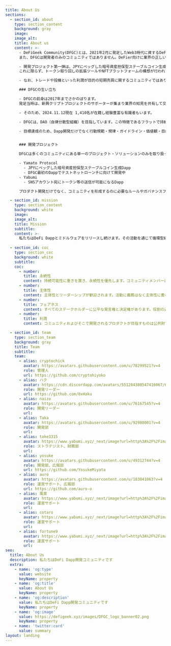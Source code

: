 ```yaml
---
title: About Us
sections:
  - section_id: about
    type: section_content
    background: gray
    image: 
    image_alt: 
    title: About us
    content: >-
      - DeFiGeek Community(DFGC)とは、2021年2月に発足したWeb3時代に資するDeFi Dappとミドルウェアを開発するオープンコミュニティです。
      また、DFGCは開発者のみのコミュニティではありません。DeFier向けに業界の正しい認識の共有をする集会所のように育っていきたく、これらに関心があるメンバーも歓迎しています。  

      - 開発プロジェクト第一弾は、JPYにペッグした暗号資産担保型ステーブルコイン生成Dappの Yamato Protocol です。
      これに限らず、トークン取り回しの拡張ツールやNFTプラットフォームの構想が行われています。  詳しくは[プロダクトページ](/product)をご覧ください。  

      - なお、トレードや投機といった利潤が目的の短期売買に関するコミュニティではありませんのでご注意ください。

      ### DFGCの生い立ち

      - DFGCの前身は2017年までさかのぼります。
      発足当時は、新興クリプトプロジェクトのサポーターが集まり業界の知見を共有して交流するコミュニティでした。そこから4年以上経過しクリプト業界は大きく発展。もっと広範にDeFiを中心とした開発コミュニティに変革させることになりリブランドを実施し現在に至ります。  

      - そのため、2024.11.12現在 1,410名が在籍し経験豊富な有識者もいます。  

      - DFGCは、DAO（自律分散型組織）を目指しています。この特徴であるフラットで持続可能な集団となるべく、役割分担とその流動性を高め、権限を排除する努力を行っており、各メンバーの主体性とリーダーシップを歓迎しています。  

      - 目標達成のため、Dapp開発だけでなく行動規範・規律・ガイドライン・価値観・目的などの明文化にも取り組み、日本語圏で最も活発なコミュニティとして、web3.0ミドルウェアとツールの開発を軸に据え、価値ある存在を目指しています。


      ### 開発プロジェクト

      DFGCは多くのコミュニティにある単一のプロジェクト・ソリューションのみを取り扱っているわけではありません。Web3時代実現に必要であろう[プロダクト](/product)について経験豊富なメンバーと共に常に模索し、プロジェクトを立上げ開発を進めています。

      - Yamato Protocol
        - JPYにペッグした暗号資産担保型ステーブルコイン生成Dapp
        - DFGC最初のDappでテストネットローンチに向けて開発中
      - Yabumi
        - SNSアカウント宛にトークン等の送信が可能になるDapp

      プロダクト開発だけでなく、コミュニティを形成するのに必要なルールやガバナンスフローといった事項にも日々取り組んでいます。

  - section_id: mission
    type: section_content
    background: white
    image: 
    image_alt: 
    title: Mission
    subtitle: 
    content: >-
      私たちはDeFi Dappとミドルウェアをリリースし続けます。その活動を通じて循環型経済を拡大し、Webとリアルの経済的導線を拡大することで、個人の経済活動の自由を拡張します。私たちコミュニティがDAOの象徴となるよう、あらゆる活動において、権限、権利、特権を可能な限り排除しまたは分散させます。
      
  - section_id: coc
    type: section_coc
    background: white
    subtitle: 
    coc:
      - number: 
        title: 永続性
        content: 持続可能性に重きを置き、永続性を優先します。コミュニティメンバーは匿名性とプライバシーが保たれます。
      - number: 
        title: 主体性
        content: 主体性とリーダーシップが歓迎されます。活動に義務はなく主体性に委ねられます。成果主義が評価の基本であり、実績によってのみ評価されます。
      - number: 
        title: フェアネス
        content: すべてのステークホルダーに公平な発言権と決定権があります。役割の違いはあれども立場に上下や優劣はありません。コミュニティ活動に物理的、地理的制約はなく、国籍、性別、年齢に制約はありません。
      - number: 
        title: 利潤
        content: コミュニティおよびそこで開発されるプロダクトが目指すものは公共財です。それらの持続可能性に必要な最低限の利潤のみを追求できます。

  - section_id: team
    type: section_team
    background: gray
    title: Team
    subtitle: 
    team:
      - alias: cryptochick
        avatar: https://avatars.githubusercontent.com/u/78299521?v=4
        role: 管理人
        url: https://github.com/cryptohiyoko
      - alias: ハク
        avatar: https://cdn.discordapp.com/avatars/551284380547416067/61df30752ba58a549fec0429313736bf.png?size=240
        role: 開発リーダー
        url: https://github.com/0xHaku
      - alias: naizo
        avatar: https://avatars.githubusercontent.com/u/76167545?v=4
        role: 開発リーダー
        url: 
      - alias: Taka
        avatar: https://avatars.githubusercontent.com/u/92980001?v=4
        role: 開発部
        url: 
      - alias: take3315
        avatar: https://www.yabumi.xyz/_next/image?url=http%3A%2F%2Fimage.yabumi.xyz%2Fmainnet%2F9.png&w=128&q=75
        role: ストラテジスト、財務部
        url: 
      - alias: yosuke
        avatar: https://avatars.githubusercontent.com/u/49312744?v=4
        role: 開発部、広報部
        url: https://github.com/YosukeMiyata
      - alias: auro
        avatar: https://avatars.githubusercontent.com/u/183041063?v=4
        role: 運営サポート、広報部
        url: https://github.com/auro-o
      - alias: 風景
        avatar: https://www.yabumi.xyz/_next/image?url=http%3A%2F%2Fimage.yabumi.xyz%2Fmainnet%2F43.png&w=128&q=75
        role: 運営サポート
        url: 
      - alias: cotaro
        avatar: https://www.yabumi.xyz/_next/image?url=http%3A%2F%2Fimage.yabumi.xyz%2Fmainnet%2F14.png&w=128&q=75
        role: 運営サポート
        url: 
      - alias: fortune9
        avatar: https://www.yabumi.xyz/_next/image?url=http%3A%2F%2Fimage.yabumi.xyz%2Fmainnet%2F10.png&w=128&q=75
        role: 運営サポート
        url: 
seo:
  title: About Us
  description: 私たちはDeFi Dapp開発コミュニティです
  extra:
    - name: 'og:type'
      value: website
      keyName: property
    - name: 'og:title'
      value: About Us
      keyName: property
    - name: 'og:description'
      value: 私たちはDeFi Dapp開発コミュニティです
      keyName: property
    - name: 'og:image'
      value: https://defigeek.xyz/images/DFGC_logo_banner02.png
      keyName: property
    - name: 'twitter:card'
      value: summary
layout: landing
---
```

